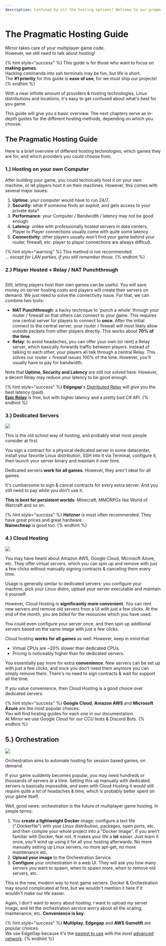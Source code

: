 ```yaml
---
description: Confused by all the hosting options? Welcome to our pragmatic hosting guide.
---
```


# The Pragmatic Hosting Guide

Mirror takes care of your multiplayer game code. \
However, we still need to talk about hosting!

{% hint style="success" %}
This guide is for those who want to focus on **making games**.\
Hacking commands into ssh terminals may be fun, but life is short.\
The **#1 priority** for this guide is **ease of use**, for we must ship our projects!
{% endhint %}

With a near infinite amount of providers & hosting technologies, Linux distributions and locations, it's easy to get confused about what's best for you game.

This guide will give you a basic overview. The next chapters serve as in-depth guides for the different hosting methods, depending on which you choose.

## The Pragmatic Hosting Guide

Here is a brief overview of different hosting technologies, which games they are for, and which providers you could choose from.

### **1.) Hosting on your own Computer**

After building your game, you could technically host it on your own machine, or let players host it on their machines. However, this comes with several major issues:

1. **Uptime**: your computer would have to run 24/7.
2. **Security**: what if someone finds an exploit, and gets access to your private data?
3. **Performance**: your Computer / Bandwidth / latency may not be good enough.
4. **Latency**: unlike with professionally hosted servers in data centers, Player to Player connections usually come with quite some latency.
5. **Connectivity**: other players usually won't find your game behind your router, firewall, etc. player to player connections are always difficult.

{% hint style="warning" %}
This method is not recommended.\
_... except for LAN parties, if you still remember those._&#x20;
{% endhint %}

### **2.) Player Hosted + Relay / NAT Punchthrough**

<img src="../.gitbook/assets/image (52).png" alt="" data-size="original">

Still, letting players host their own games can be useful. You will save money on server hosting costs and players will create their servers on demand. We just need to solve the connectivity issue. For that, we can combine two tools:

* **NAT Punchthrough**: a hacky technique to 'punch a whole' through your router / firewall so that others can connect to your game. This requires one central server for players to connect to **once**. After the initial connect to the central server, your router / firewall will most likely allow outside packets from other players directly. This works about **70% of the time**.&#x20;
* **Relay**: to avoid headaches, you can offer your own (or rent) a Relay server, which basically forwards traffic between players. Instead of talking to each other, your players all talk through a central Relay. This solves our router + firewall issues 100% of the time. However, you'll usually have to pay for bandwidth.

Note that **Uptime, Security and Latency** are still not solved here. However, a decent Relay may reduce your latency to be good enough.

{% hint style="success" %}
**Edgegap**'s [Distributed Relay](https://edgegap.com/en/platform/distributed-relay) will give you the best latency (paid).\
[**Epic Relay**](https://github.com/FakeByte/EpicOnlineTransport) is free, but with higher latency and a pretty bad C# API.
{% endhint %}

### **3.) Dedicated Servers**

![](../.gitbook/assets/hetzner.png)

This is the old school way of hosting, and probably what most people consider at first.

You sign a contract for a physical dedicated server in some datacenter, install your favorite Linux distribution, SSH into it via Terminal, configure it, then launch your server binary and maintain it over time.

Dedicated servers **work for all games**. However, they aren't ideal for all games.

It's cumbersome to sign & cancel contracts for every extra server. And you still need to pay while you don't use it.

**This is best for persistent worlds**: Minecraft, MMORPGs like World of Warcraft and so on.

{% hint style="success" %}
**Hetzner** is most often recommended. They have great prices and great hardware.\
**Namecheap** is good too.
{% endhint %}

### **4.) Cloud Hosting**

![](../.gitbook/assets/google.png)

You may have heard about Amazon AWS, Google Cloud, Microsoft Azure, etc. They offer virtual servers, which you can spin up and remove with just a few clicks without manually signing contracts & canceling them every time.

Usage is generally similar to dedicated servers: you configure your machine, pick your Linux distro, upload your server executable and maintain it yourself.

However, Cloud Hosting is **significantly more convenient**. You can rent new servers and remove old servers from a UI with just a few clicks. At the end of the month, you are billed for the resources which you have used.&#x20;

You could even configure your server once, and then spin up additional servers based on the same image with just a few clicks.

Cloud hosting **works for all games** as well. However, keep in mind that:

* Virtual CPUs are \~20% slower than dedicated CPUs.
* Pricing is noticeably higher than for dedicated servers.

You essentially pay more for extra **convenience**. New servers can be set up with just a few clicks, and once you don't need them anymore you can simply remove them. There's no need to sign contracts & wait for support all the time.

If you value convenience, then Cloud Hosting is a good choice over dedicated servers.

{% hint style="success" %}
**Google Cloud**, **Amazon AWS** and **Microsoft Azure** are the most popular choices.\
You will find hosting guides for each one in our documentation.\
At Mirror we use Google Cloud for our CCU tests & Discord Bots.
{% endhint %}

## **5.) Orchestration**

![](../.gitbook/assets/edgegap.png)

Orchestration aims to automate hosting for session based games, on demand.

If your game suddenly becomes popular, you may need hundreds or thousands of servers at a time. Setting this up manually with dedicated servers is basically impossible, and even with Cloud Hosting it would still require quite a lot of headaches & time, which is probably better spent on your game itself.

Well, good news: orchestration is the future of multiplayer game hosting. In simple terms:

1. You **create a lightweight Docker** image: configure a text file (".Dockerfile") with your Linux distribution, packages, open ports, etc. and then compile your whole project into a "Docker Image". If you aren't familiar with Docker, fear not. It makes your life a **lot** easier. Just learn it once, you'll wind up using it for all your hosting afterwards. No more manually setting up Linux servers, no more apt-get, no more maintenance etc.
2. **Upload your image** to the Orchestration Service.
3. **Configure** your orchestration in a web UI. They will ask you how many servers you want to spawn, when to spawn more, when to remove old servers, etc.

This is the new, modern way to host game servers. Docker & Orchestration may sound complicated at first, but we wouldn't mention it here if it wouldn't make our life easier.&#x20;

Again, I don't want to worry about hosting. I want to upload my server image, and let the orchestration service worry about all the scaling, maintenance, etc. **Convenience is key.**

{% hint style="success" %}
**Multiplay**, **Edgegap** and **AWS Gamelift** are popular choices.\
We use EdgeGap because it's the [easiest to use](https://docs.edgegap.com/docs/sample-projects/mirror-on-edgegap) with the most [advanced network](https://en.wikipedia.org/wiki/Edge\_computing).
{% endhint %}

